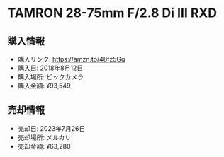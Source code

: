 # TAMRON 28-75mm F/2.8 Di III RXD
## 購入情報
- 購入リンク: <https://amzn.to/48fz5Gq>
- 購入日: 2018年8月12日
- 購入場所: ビックカメラ
- 購入金額: ¥93,549
## 売却情報
- 売却日: 2023年7月26日
- 売却場所: メルカリ
- 売却金額: ¥63,280
